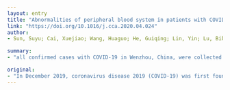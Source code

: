 ```yaml
---
layout: entry
title: "Abnormalities of peripheral blood system in patients with COVID-19 in Wenzhou, China"
link: "https://doi.org/10.1016/j.cca.2020.04.024"
author:
- Sun, Suyu; Cai, Xuejiao; Wang, Huaguo; He, Guiqing; Lin, Yin; Lu, Bibi; Chen, Chaoyue; Pan, Yong; Hu, Xingzhong

summary:
- "all confirmed cases with COVID-19 in Wenzhou, China, were collected and analyzed. Of 116 patients, 27 were diagnosed as severe cases. Among severe cases, 9 were treated in ICU. Blood routine examination results were dynamically observed in the above groups after admission. In severe ICU group, patients have the lowest count of lymphocytes, but the highest neutrophil count and NLR among the above three groups."

original:
- "In December 2019, coronavirus disease 2019 (COVID-19) was first found in Wuhan, China and soon was reported all around the world. METHODS: All confirmed cases with COVID-19 in Wenzhou from January 19 to February 20, 2020, were collected and analyzed. Of the 116 patients with COVID-19, 27 were diagnosed as severe cases. Among severe cases, 9 were treated in ICU. The data of blood routine examination were analyzed and compared among common patients (as common group), severe patients admitted to intensive care unit (as severe ICU group) and severe patients not admitted to ICU (as severe non-ICU group). The blood routine examination results were dynamically observed in the above groups after admission. RESULTS: Patients with COVID-19 have lower counts of leucocytes, lymphocytes, eosinophils, platelets, and hemoglobin, but have higher neutrophil-lymphocyte ratio (NLR) and monocyte-lymphocyte ratio (MLR), which were compared with controls (P<0.001). In severe ICU group, patients have the lowest count of lymphocytes, but the highest neutrophil count and NLR among the above three groups (all P values <0.05); NLR and MLR indicators were combined for diagnostic efficacy analysis of severe COVID-19, and its area under the curve reached 0.925. The odds ratio of the delay in days to the start of the increase of eosinophil count for predicting the outcome of patients with severe COVID-19 was 2.291 after age adjusted. CONCLUSIONS: Patients with COVID-19 have abnormal peripheral blood routine examination results. Dynamic surveillance of peripheral blood system especially eosinophils is helpful in the prediction of severe COVID-19 cases."
---
```


